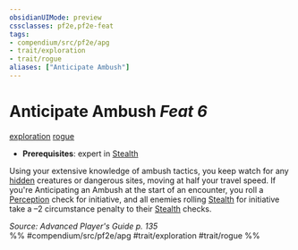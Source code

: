 ```yaml
---
obsidianUIMode: preview
cssclasses: pf2e,pf2e-feat
tags:
- compendium/src/pf2e/apg
- trait/exploration
- trait/rogue
aliases: ["Anticipate Ambush"]
---
```

# Anticipate Ambush  *Feat 6*  
[exploration](rules/traits/exploration.md "Exploration Action & Ability Trait")  [rogue](rules/traits/rogue.md "Rogue Class Trait")  

- **Prerequisites**: expert in [Stealth](compendium/skills.md#Stealth)

Using your extensive knowledge of ambush tactics, you keep watch for any [hidden](rules/conditions.md#Hidden) creatures or dangerous sites, moving at half your travel speed. If you're Anticipating an Ambush at the start of an encounter, you roll a [Perception](compendium/skills.md#Perception) check for initiative, and all enemies rolling [Stealth](compendium/skills.md#Stealth) for initiative take a –2 circumstance penalty to their [Stealth](compendium/skills.md#Stealth) checks.

*Source: Advanced Player's Guide p. 135*  
%% #compendium/src/pf2e/apg #trait/exploration #trait/rogue %%